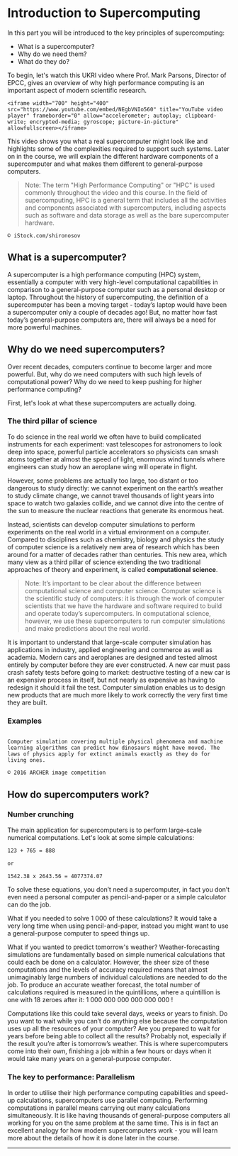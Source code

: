 <!-- Need to link these sections into later sections -->
<!-- Would like this introduction to be an overview of what is to come. -->
<!-- Also, how do I make it less boring and wordy? -->

# Introduction to Supercomputing

<!-- After completing, reword and check this...  -->
In this part you will be introduced to the key principles of supercomputing: 
* What is a supercomputer? 
* Why do we need them? 
* What do they do? 

To begin, let's watch this UKRI video where Prof. Mark Parsons, Director of EPCC, gives an overview of why high performance computing is an important aspect of modern scientific research. 

```{raw} html
<iframe width="700" height="400" src="https://www.youtube.com/embed/NEgbVNIo560" title="YouTube video player" frameborder="0" allow="accelerometer; autoplay; clipboard-write; encrypted-media; gyroscope; picture-in-picture" allowfullscreen></iframe>
```

This video shows you what a real supercomputer might look like and highlights some of the complexities required to support such systems. Later on in the course, we will explain the different hardware components of a supercomputer and what makes them different to general-purpose computers.

<!-- Can I format this so it pops out like a note? -->
> Note: The term "High Performance Computing" or "HPC" is used commonly throughout the video and this course. In the field of supercomputing, HPC is a general term that includes all the activities and components associated with supercomputers, including aspects such as software and data storage as well as the bare supercomputer hardware.


```{figure} ./images/large_hero_5149d40f-0a9b-42af-a930-413d00bc1c6c.jpg
© iStock.com/shironosov
```

## What is a supercomputer? 

A supercomputer is a high performance computing (HPC) system, essentially a computer with very high-level computational capabilities in comparison to a general-purpose computer such as a personal desktop or laptop. Throughout the history of supercomputing, the definition of a supercomputer has been a moving target - today’s laptop would have been a supercomputer only a couple of decades ago! But, no matter how fast today’s general-purpose computers are, there will always be a need for more powerful machines. 


## Why do we need supercomputers? 

<!-- Maybe want to reword this... -->
Over recent decades, computers continue to become larger and more powerful. But, why do we need computers with such high levels of computational power? Why do we need to keep pushing for higher performance computing? 

First, let's look at what these supercomputers are actually doing. 

### The third pillar of science

To do science in the real world we often have to build complicated instruments for each experiment: vast telescopes for astronomers to look deep into space, powerful particle accelerators so physicists can smash atoms together at almost the speed of light, enormous wind tunnels where engineers can study how an aeroplane wing will operate in flight.

However, some problems are actually too large, too distant or too dangerous to study directly: we cannot experiment on the earth’s weather to study climate change, we cannot travel thousands of light years into space to watch two galaxies collide, and we cannot dive into the centre of the sun to measure the nuclear reactions that generate its enormous heat. 

Instead, scientists can develop computer simulations to perform experiments on the real world in a virtual environment on a computer. Compared to disciplines such as chemistry, biology and physics the study of computer science is a relatively new area of research which has been around for a matter of decades rather than centuries. This new area, which many view as a third pillar of science extending the two traditional approaches of theory and experiment, is called **computational science**.

<!-- Can I format this so it pops out like a note? -->
> Note: It’s important to be clear about the difference between computational science and computer science. Computer science is the scientific study of computers: it is through the work of computer scientists that we have the hardware and software required to build and operate today’s supercomputers. In computational science, however, we use these supercomputers to run computer simulations and make predictions about the real world. 

It is important to understand that large-scale computer simulation has applications in industry, applied engineering and commerce as well as academia. Modern cars and aeroplanes are designed and tested almost entirely by computer before they are ever constructed. A new car must pass crash safety tests before going to market: destructive testing of a new car is an expensive process in itself, but not nearly as expensive as having to redesign it should it fail the test. Computer simulation enables us to design new products that are much more likely to work correctly the very first time they are built.

### Examples 

<!-- Include some ARCHER2 Image Competition entries here -->

```{figure} ./images/large_hero_e0df48e4-9b4d-422c-a18f-d7898b9578d8.jpg

Computer simulation covering multiple physical phenomena and machine learning algorithms can predict how dinosaurs might have moved. The laws of physics apply for extinct animals exactly as they do for living ones.

© 2016 ARCHER image competition
```

## How do supercomputers work? 

<!-- Need an intro sentance, maybe based on the examples? -->
<!-- How do they work? How are they faster than a general-purpose computer?  -->


### Number crunching

The main application for supercomputers is to perform large-scale numerical computations. Let's look at some simple calculations: 

``` bash
123 + 765 = 888

or

1542.38 x 2643.56 = 4077374.07
```

To solve these equations, you don’t need a supercomputer, in fact you don’t even need a personal computer as pencil-and-paper or a simple calculator can do the job. 

What if you needed to solve 1 000 of these calculations? It would take a very long time when using pencil-and-paper, instead you might want to use a general-purpose computer to speed things up. 

What if you wanted to predict tomorrow's weather? Weather-forecasting simulations are fundamentally based on simple numerical calculations that could each be done on a calculator. However, the sheer size of these computations and the levels of accuracy required means that almost unimaginably large numbers of individual calculations are needed to do the job. To produce an accurate weather forecast, the total number of calculations required is measured in the quintillions, where a quintillion is one with 18 zeroes after it: 1 000 000 000 000 000 000 !

Computations like this could take several days, weeks or years to finish. Do you want to wait while you can’t do anything else because the computation uses up all the resources of your computer? Are you prepared to wait for years before being able to collect all the results? Probably not, especially if the result you’re after is tomorrow’s weather. This is where supercomputers come into their own, finishing a job within a few hours or days when it would take many years on a general-purpose computer.


### The key to performance: Parallelism

In order to utilise their high performance computing capabilities and speed-up calculations, supercomputers use parallel computing. Performing computations in parallel means carrying out many calculations simultaneously. It is like having thousands of general-purpose computers all working for you on the same problem at the same time. This is in fact an excellent analogy for how modern supercomputers work - you will learn more about the details of how it is done later in the course.

<!-- © SURFsara

## Introducing Wee Archie

```{raw} html

<iframe id="kaltura_player" width="700" height="400" src="https://cdnapisec.kaltura.com/p/2010292/sp/201029200/embedIframeJs/uiconf_id/32599141/partner_id/2010292?iframeembed=true&playerId=kaltura_player&entry_id=1_vrq8zch9&flashvars[streamerType]=auto&amp;flashvars[localizationCode]=en&amp;flashvars[leadWithHTML5]=true&amp;flashvars[sideBarContainer.plugin]=true&amp;flashvars[sideBarContainer.position]=left&amp;flashvars[sideBarContainer.clickToClose]=true&amp;flashvars[chapters.plugin]=true&amp;flashvars[chapters.layout]=vertical&amp;flashvars[chapters.thumbnailRotator]=false&amp;flashvars[streamSelector.plugin]=true&amp;flashvars[EmbedPlayer.SpinnerTarget]=videoHolder&amp;flashvars[dualScreen.plugin]=true&amp;flashvars[Kaltura.addCrossoriginToIframe]=true&amp;&wid=1_jh4xeojf" width="400" height="285" allowfullscreen webkitallowfullscreen mozAllowFullScreen allow="autoplay *; fullscreen *; encrypted-media *" sandbox="allow-downloads allow-forms allow-same-origin allow-scripts allow-top-navigation allow-pointer-lock allow-popups allow-modals allow-orientation-lock allow-popups-to-escape-sandbox allow-presentation allow-top-navigation-by-user-activation" frameborder="0" title="Introducing_Wee_Archie_hd"></iframe>

```


```{solution} Transcript
0:31 - So ARCHER is the UK National Supercomputing Service that we house here in Edinburgh as part of the University. And it’s funded by the UK Research Councils. And it can do many, many calculations per second. Actually, if you took all the people on the planet, then it would be the equivalent of all these people doing many, many, many calculations per second.

1:17 - It’s absolutely crucially important for simulation, things like simulation of weather, simulation of the cosmology, things like cancer analysis, cancer research, all sorts of different applications that maybe you wouldn’t have foreseen.

1:47 - There’s a real keen push to encourage the next generation of scientists to get into science, and to get into computing in general.
```

In your mind, you probably already have an image of a supercomputer as a massive black box. Well, they usually are just that - dull looking cabinets connected by a multitude of cables. To make things more interesting, we introduce Wee ARCHIE!

Wee ARCHIE is a suitcase-sized supercomputer designed and built to explain what a supercomputer is.


```{figure} ./images/181107_ARCHER_30.jpg
```

We will return to Wee ARCHIE next week and use it, and its big brother ARCHER, to explain the hardware details of supercomputers.

You can find instructions on how to configure your very own Raspberry Pi cluster [here](https://epcced.github.io/wee_archlet/). -->

---

<!-- ## Terminology Recap

```{questions} Question 1
The term HPC stands for ?
```

```{solution}
High Performance Computing
```

```{questions} Question 1
Performing computations in _____
means carrying out many calculations simultaneously.
```

```{solution}
Parallel
```


```{questions} Question 3
The process of running a virtual experiment is called?
```

```{solution}
Computer simulation
```

```{questions} Question 4
The term number-crunching refers to large-scale ____ ____.
```

```{solution}
Numerical simulations
```

```{questions} Question 5
The typical power consumption of a supercomputer is in the order of several
____.
```

```{solution}
1) Megawatts
``` -->